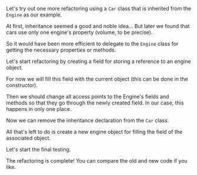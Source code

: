 Let's try out one more refactoring using a <code>Car</code> class that is inherited from the <code>Engine</code> as our example.

At first, inheritance seemed a good and noble idea… But later we found that cars use only one engine's property (volume, to be precise).

So it would have been more efficient to delegate to the <code>Engine</code> class for getting the necessary properties or methods.

Let's start refactoring by creating a field for storing a reference to an engine object.

For now we will fill this field with the current object (this can be done in the constructor).

Then we should change all access points to the Engine's fields and methods so that they go through the newly created field. In our case, this happens in only one place. 

Now we can remove the inheritance declaration from the <code>Car</code> class.

All that's left to do is create a new engine object for filling the field of the associated object.

Let's start the final testing.

The refactoring is complete! You can compare the old and new code if you like.
